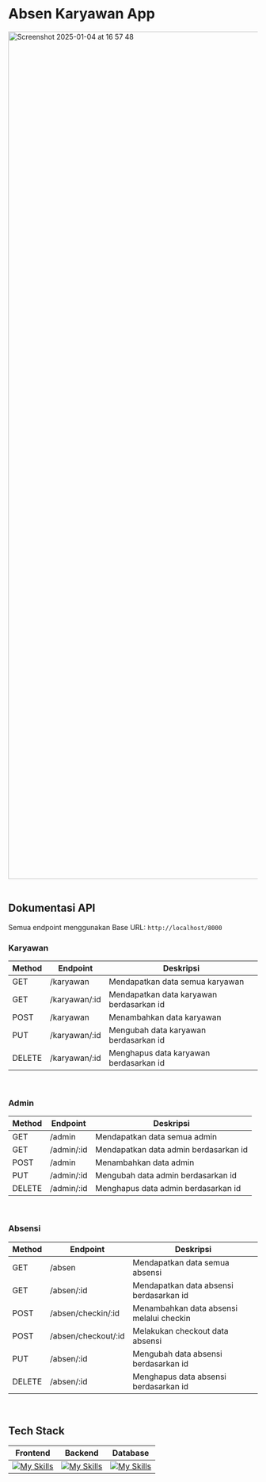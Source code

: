# Absen Karyawan App

<img width="1710" alt="Screenshot 2025-01-04 at 16 57 48" src="https://github.com/user-attachments/assets/59a760af-ce67-48a4-af25-c177ae0deb87" />

<br>
<br>

## Dokumentasi API

Semua endpoint menggunakan Base URL: ```http://localhost/8000```

### Karyawan

| Method | Endpoint | Deskripsi |
| --- | --- | --- |
| GET | /karyawan | Mendapatkan data semua karyawan |
| GET | /karyawan/:id | Mendapatkan data karyawan berdasarkan id |
| POST | /karyawan | Menambahkan data karyawan |
| PUT | /karyawan/:id | Mengubah data karyawan berdasarkan id |
| DELETE | /karyawan/:id | Menghapus data karyawan berdasarkan id |

<br>

### Admin

| Method | Endpoint | Deskripsi |
| --- | --- | --- |
| GET | /admin | Mendapatkan data semua admin |
| GET | /admin/:id | Mendapatkan data admin berdasarkan id |
| POST | /admin | Menambahkan data admin |
| PUT | /admin/:id | Mengubah data admin berdasarkan id |
| DELETE | /admin/:id | Menghapus data admin berdasarkan id |

<br>

### Absensi

| Method | Endpoint | Deskripsi |
| --- | --- | --- |
| GET | /absen | Mendapatkan data semua absensi |
| GET | /absen/:id | Mendapatkan data absensi berdasarkan id |
| POST | /absen/checkin/:id | Menambahkan data absensi melalui checkin |
| POST | /absen/checkout/:id | Melakukan checkout data absensi |
| PUT | /absen/:id | Mengubah data absensi berdasarkan id |
| DELETE | /absen/:id | Menghapus data absensi berdasarkan id |

<br>

## Tech Stack

| Frontend | Backend | Database |
| --- | --- | --- |
| [![My Skills](https://skillicons.dev/icons?i=react&theme=light)](https://skillicons.dev) | [![My Skills](https://skillicons.dev/icons?i=nodejs,express&theme=light)](https://skillicons.dev) | [![My Skills](https://skillicons.dev/icons?i=mongodb&theme=light)](https://skillicons.dev) |

